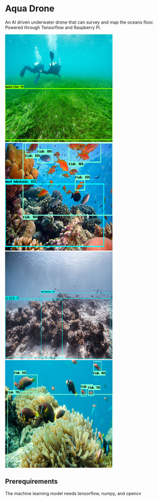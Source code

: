 # Aqua Drone
An AI driven underwater drone that can survey and map the oceans floor. Powered through Tensorflow and Raspberry Pi.

<img src="Website\Aquadrone\images\home\aq1.png" width="350" height="350">
<img src="Website\Aquadrone\images\home\hs&fish.png" width="350" height="350">
<img src="Website\Aquadrone\images\home\hs_web.png" width="350" height="350">
<img src="Website\Aquadrone\images\home\fish_web.png" width="350" height="350">

## Prerequirements
The machine learning model needs tensorflow, numpy, and opencv
